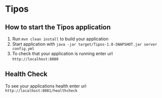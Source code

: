 # Tipos

How to start the Tipos application
---

1. Run `mvn clean install` to build your application
1. Start application with `java -jar target/Tipos-1.0-SNAPSHOT.jar server config.yml`
1. To check that your application is running enter url `http://localhost:8080`

Health Check
---

To see your applications health enter url `http://localhost:8081/healthcheck`

